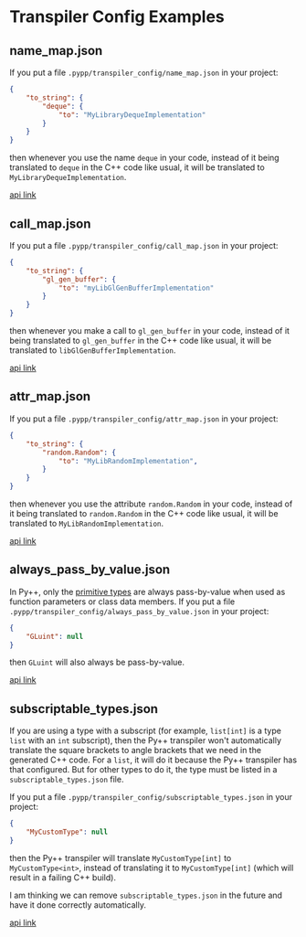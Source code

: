 # Transpiler Config Examples


## name_map.json

If you put a file `.pypp/transpiler_config/name_map.json` in your project:

```json
{
    "to_string": {
        "deque": {
            "to": "MyLibraryDequeImplementation"
        }
    }
}
```

then whenever you use the name `deque` in your code, instead of it being translated to `deque` in the C++ code like usual, it will be translated to `MyLibraryDequeImplementation`.

[api link](API.md/#name_mapjson)

## call_map.json

If you put a file `.pypp/transpiler_config/call_map.json` in your project:

```json
{
    "to_string": {
        "gl_gen_buffer": {
            "to": "myLibGlGenBufferImplementation"
        }
    }
}
```

then whenever you make a call to `gl_gen_buffer` in your code, instead of it being translated to `gl_gen_buffer` in the C++ code like usual, it will be translated to `libGlGenBufferImplementation`.

[api link](API.md/#call_mapjson)

## attr_map.json

If you put a file `.pypp/transpiler_config/attr_map.json` in your project:

```json
{
    "to_string": {
        "random.Random": {
            "to": "MyLibRandomImplementation",
        }
    }
}
```

then whenever you use the attribute `random.Random` in your code, instead of it being translated to `random.Random` in the C++ code like usual, it will be translated to `MyLibRandomImplementation`.

[api link](API.md/#attr_mapjson)

## always_pass_by_value.json

In Py++, only the [primitive types](../../lang_features/types/primitive_types.md) are always pass-by-value when used as function parameters or class data members. If you put a file `.pypp/transpiler_config/always_pass_by_value.json` in your project:

```json
{
    "GLuint": null
}
```

then `GLuint` will also always be pass-by-value.

[api link](API.md/#always_pass_by_valuejson)

## subscriptable_types.json

If you are using a type with a subscript (for example, `list[int]` is a type `list` with an `int` subscript), then the Py++ transpiler won't automatically translate the square brackets to angle brackets that we need in the generated C++ code. For a `list`, it will do it because the Py++ transpiler has that configured. But for other types to do it, the type must be listed in a `subscriptable_types.json` file.

If you put a file `.pypp/transpiler_config/subscriptable_types.json` in your project:

```json
{
    "MyCustomType": null
}
```

then the Py++ transpiler will translate `MyCustomType[int]` to `MyCustomType<int>`, instead of translating it to `MyCustomType[int]` (which will result in a failing C++ build).

I am thinking we can remove `subscriptable_types.json` in the future and have it done correctly automatically.

[api link](API.md/#subscriptable_typesjson)
